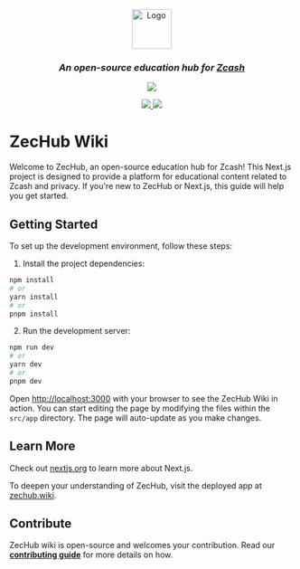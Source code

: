 <div style="text-align: center;">
    <img src="https://i.ibb.co/Gv7Jd8Q/Zec-Hub-blue-globe.png" alt="Logo" style="width: 70px; height: auto;">
    <h3>
        <em>
            An open-source education hub for <a href="https://z.cash/" target="_blank">Zcash</a>
        </em>
    </h3>
    <p>
        <a href="https://follow.zechub.org/" target="_blank">
            <img src="https://img.shields.io/twitter/follow/zechub?style=social&label=Follow">
        </a>
    </p>
<p>
    <a href="https://chat.zechub.org/" target="_blank">
        <img src="https://img.shields.io/discord/978714252934258779?style=social&label=Discord">
    </a>
    <a href="https://youtube.com/@zechub" target="_blank">
        <img src="https://img.shields.io/youtube/channel/views/UC3-KM00kjCUheRzO5cq3PAA?style=social&label=Subscribe">
    </a>
</p>

</div>

# ZecHub Wiki

Welcome to ZecHub, an open-source education hub for Zcash! This Next.js project is designed to provide a platform for educational content related to Zcash and privacy. If you're new to ZecHub or Next.js, this guide will help you get started.

## Getting Started

To set up the development environment, follow these steps:

1. Install the project dependencies:

```bash
npm install
# or
yarn install
# or
pnpm install
```

2. Run the development server:

```bash
npm run dev
# or
yarn dev
# or
pnpm dev
```

Open [http://localhost:3000](http://localhost:3000) with your browser to see the ZecHub Wiki in action. You can start editing the page by modifying the files within the `src/app` directory. The page will auto-update as you make changes.

## Learn More

Check out [nextjs.org](http://nextjs.org) to learn more about Next.js.

To deepen your understanding of ZecHub, visit the deployed app at [zechub.wiki](http://zechub.wiki).

## Contribute

ZecHub wiki is open-source and welcomes your contribution. Read our **[contributing guide](/CONTRIBUTING.md)** for more details on how.
